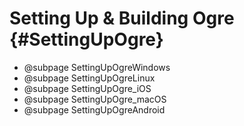 # Setting Up & Building Ogre {#SettingUpOgre}

- @subpage SettingUpOgreWindows
- @subpage SettingUpOgreLinux
- @subpage SettingUpOgre_iOS
- @subpage SettingUpOgre_macOS
- @subpage SettingUpOgreAndroid